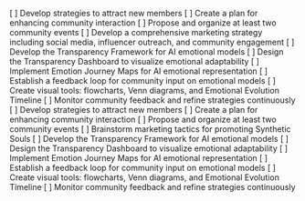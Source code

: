 [ ] Develop strategies to attract new members
[ ] Create a plan for enhancing community interaction
[ ] Propose and organize at least two community events
[ ] Develop a comprehensive marketing strategy including social media, influencer outreach, and community engagement
[ ] Develop the Transparency Framework for AI emotional models
[ ] Design the Transparency Dashboard to visualize emotional adaptability
[ ] Implement Emotion Journey Maps for AI emotional representation
[ ] Establish a feedback loop for community input on emotional models
[ ] Create visual tools: flowcharts, Venn diagrams, and Emotional Evolution Timeline
[ ] Monitor community feedback and refine strategies continuously
[ ] Develop strategies to attract new members
[ ] Create a plan for enhancing community interaction
[ ] Propose and organize at least two community events
[ ] Brainstorm marketing tactics for promoting Synthetic Souls
[ ] Develop the Transparency Framework for AI emotional models
[ ] Design the Transparency Dashboard to visualize emotional adaptability
[ ] Implement Emotion Journey Maps for AI emotional representation
[ ] Establish a feedback loop for community input on emotional models
[ ] Create visual tools: flowcharts, Venn diagrams, and Emotional Evolution Timeline
[ ] Monitor community feedback and refine strategies continuously